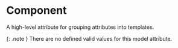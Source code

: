 # Component
A high-level attribute for grouping attributes into templates.


{: .note }
There are no defined valid values for this model attribute.
